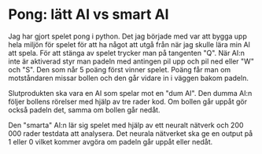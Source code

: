 # **Pong: lätt AI vs smart AI**

Jag har gjort spelet pong i python. Det jag började med var att bygga upp hela miljön för spelet för att ha något att utgå från när jag skulle lära min AI att spela.
För att stänga av spelet trycker man på tangenten "Q". När AI:n inte är aktiverad styr man padeln med antingen pil upp och pil ned eller "W" och "S". Den som når 5 poäng först vinner spelet. Poäng får man om motståndaren missar bollen och den går vidare in i väggen bakom padeln.

Slutprodukten ska vara en AI som spelar mot en "dum AI". Den dumma AI:n följer bollens rörelser med hjälp av tre rader kod. Om bollen går uppåt gör också padeln det, samma om bollen går nedåt.

Den "smarta" AI:n lär sig spelet med hjälp av ett neuralt nätverk och 200 000 rader testdata att analysera. Det neurala nätverket ska ge en output på 1 eller 0 vilket kommer avgöra om padeln går uppåt eller nedåt.

